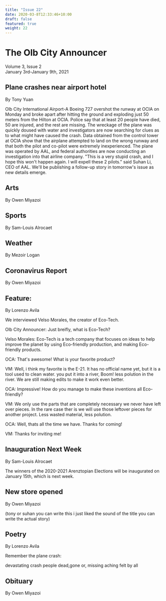 ```yaml
---
title: "Issue 22"
date: 2020-03-8T12:33:46+10:00
draft: false
featured: true
weight: 22
---
```


# The Olb City Announcer
Volume 3, Issue 2    
January 3rd-January 9th, 2021

## Plane crashes near airport hotel
By Tony Yuan

Olb City International Airport-A Boeing 727 overshot the runway at OCIA on Monday and broke apart after hitting the ground and exploding just 50 meters from the Hilton at OCIA. Police say that at least 20 people have died, 50 are injured, and the rest are missing. The wreckage of the plane was quickly doused with water and investigators are now searching for clues as to what might have caused the crash. Data obtained from the control tower at OCIA show that the airplane attempted to land on the wrong runway and that both the pilot and co-pilot were extremely inexperienced. The plane was operated by AAL, and federal authorities are now conducting an investigation into that airline company. "This is a very stupid crash, and I hope this won't happen again. I will expell these 2 pilots." said Suhan Li, CEO of AAL. We'll be publishing a follow-up story in tomorrow's issue as new details emerge.

## Arts
By Owen Miyazoi



## Sports
By Sam-Louis Alrocaet



## Weather
By Mezoir Logan



## Coronavirus Report
By Owen Miyazoi



## Feature:
By Lorenzo Avila

We interviewed Velso Morales, the creator of Eco-Tech.

Olb City Announcer: Just breifly, what is Eco-Tech?

Velso Morales: Eco-Tech is a tech company that focuses on ideas to help improve the planet by using Eco-friendly production, and making Eco-friendly products. 

OCA: That's awesome! What is your favorite product?

VM: Well, i think my favorite is the E-21. It has no official name yet, but it is a tool used to clean water. you put it into a river, Boom! less polution in the river. We are still making edits to make it work even better.

OCA: Impressive! How do you manage to make these inventions all Eco-friendly? 

VM: We only use the parts that are completely necessary we never have left over pieces. In the rare case ther is we will use those leftover pieces for another project. Less wasted material, less polution.

OCA: Well, thats all the time we have. Thanks for coming!

VM: Thanks for inviting me!



## Inauguration Next Week
By Sam-Louis Alrocaet

The winners of the 2020-2021 Arenztopian Elections will be inaugurated on January 15th, which is next week. 

## New store opened
By Owen Miyazoi


(tony or suhan you can write this i just liked the sound of the title you can write the actual story)



## Poetry
By Lorenzo Avila

Remember the plane crash:

devastating crash
 people dead,gone or, missing
aching felt by all



## Obituary
By Owen Miyazoi

